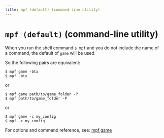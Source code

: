```yaml
---
title: mpf (default) (command-line utility)
---
```


# `mpf (default)` (command-line utility)


When you run the shell command `$ mpf` and you do not include the name of a command,
the default of `game` will be used.

So the following pairs are equivalent:

``` shell
$ mpf game -btx
$ mpf -btx
```

or

``` shell
$ mpf game path/to/game_folder -P
$ mpf path/to/game_folder -P
```

or

``` shell
$ mpf game -c my_config
$ mpf -c my_config
```

For options and command reference, see: [mpf game](game.md)

